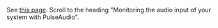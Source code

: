 See [this page](https://wiki.gnuradio.org/index.php/ALSAPulseAudio). Scroll to the heading "Monitoring the audio input of your system with PulseAudio".
